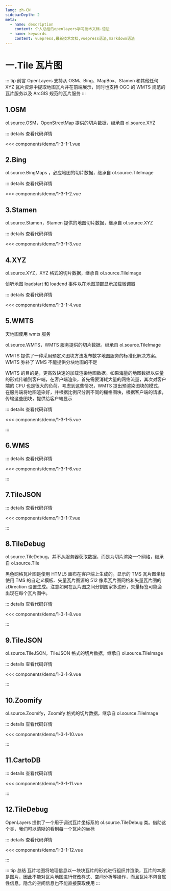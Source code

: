 ```yaml
---
lang: zh-CN
sidebarDepth: 2
meta:
  - name: description
    content: 个人总结的openlayers学习技术文档-语法
  - name: keywords
    content: vuepress,最新技术文档,vuepress语法,markdown语法
---
```


# 一.Tile 瓦片图

::: tip 前言
OpenLayers 支持从 OSM、Bing、MapBox、Stamen 和其他任何 XYZ 瓦片资源中提取地图瓦片并在前端展示，同时也支持 OGC 的 WMTS 规范的瓦片服务以及 ArcGIS 规范的瓦片服务
:::

## 1.OSM

ol.source.OSM，OpenStreetMap 提供的切片数据，继承自 ol.source.XYZ

  <Container url="https://zhoubichuan.com/resume/demo/?type=openlayers&name=1-3-1-1.vue" />

::: details 查看代码详情

<<< components/demo/1-3-1-1.vue

## 2.Bing

ol.source.BingMaps ，必应地图的切片数据，继承自 ol.source.TileImage

  <Container url="https://zhoubichuan.com/resume/demo/?type=openlayers&name=1-3-1-2.vue" />

::: details 查看代码详情

<<< components/demo/1-3-1-2.vue

## 3.Stamen

ol.source.Stamen，Stamen 提供的地图切片数据，继承自 ol.source.XYZ

  <Container url="https://zhoubichuan.com/resume/demo/?type=openlayers&name=1-3-1-3.vue" />

::: details 查看代码详情

<<< components/demo/1-3-1-3.vue

## 4.XYZ

ol.source.XYZ，XYZ 格式的切片数据，继承自 ol.source.TileImage

侦听地图 loadstart 和 loadend 事件以在地图顶部显示加载微调器

  <Container url="https://zhoubichuan.com/resume/demo/?type=openlayers&name=1-3-1-4.vue" />

::: details 查看代码详情

<<< components/demo/1-3-1-4.vue

## 5.WMTS

天地图使用 wmts 服务

ol.source.WMTS，WMTS 服务提供的切片数据。继承自 ol.source.TileImage

WMTS 提供了一种采用预定义图块方法发布数字地图服务的标准化解决方案。WMTS 弥补了 WMS 不能提供分块地图的不足

WMTS 的目的是，更高效快速的加载渲染地图数据。如果海量的地图数据以矢量的形式传输到客户端，在客户端渲染，首先需要消耗大量的网络流量，其次对客户端的 CPU 也是很大的负荷。考虑到这些情况，WMTS 提出预渲染图块的模式，在服务端将地图渲染好，并根据比例尺分割不同的栅格图块，根据客户端的请求，传输这些图块，提供给客户端显示

  <Container url="https://zhoubichuan.com/resume/demo/?type=openlayers&name=1-3-1-5.vue" />

::: details 查看代码详情

<<< components/demo/1-3-1-5.vue

:::

## 6.WMS

  <Container url="https://zhoubichuan.com/resume/demo/?type=openlayers&name=1-3-1-6.vue" />

::: details 查看代码详情

<<< components/demo/1-3-1-6.vue

:::

## 7.TileJSON

  <Container url="https://zhoubichuan.com/resume/demo/?type=openlayers&name=1-3-1-7.vue" />

::: details 查看代码详情

<<< components/demo/1-3-1-7.vue

:::

## 8.TileDebug

ol.source.TileDebug，并不从服务器获取数据，而是为切片渲染一个网格，继承自 ol.source.Tile

黑色网格瓦片图是使用 HTML5 画布在客户端上生成的。显示的 TMS 瓦片图坐标使用 TMS 的自定义模板、矢量瓦片图源的 512 像素瓦片图网格和矢量瓦片图的 zDirection 设置生成。注意如何在瓦片图之间分割国家多边形，矢量标签可能会出现在每个瓦片图中。

  <Container url="https://zhoubichuan.com/resume/demo/?type=openlayers&name=1-3-1-8.vue" />

::: details 查看代码详情

<<< components/demo/1-3-1-8.vue

:::

## 9.TileJSON

ol.source.TileJSON，TileJSON 格式的切片数据，继承自 ol.source.TileImage

  <Container url="https://zhoubichuan.com/resume/demo/?type=openlayers&name=1-3-1-9.vue" />

::: details 查看代码详情

<<< components/demo/1-3-1-9.vue

:::

## 10.Zoomify

ol.source.Zoomify，Zoomify 格式的切片数据，继承自 ol.source.TileImage

  <Container url="https://zhoubichuan.com/resume/demo/?type=openlayers&name=1-3-1-10.vue" />

::: details 查看代码详情

<<< components/demo/1-3-1-10.vue

:::

## 11.CartoDB

  <Container url="https://zhoubichuan.com/resume/demo/?type=openlayers&name=1-3-1-11.vue" />

::: details 查看代码详情

<<< components/demo/1-3-1-11.vue

:::

## 12.TileDebug

OpenLayers 提供了一个用于调试瓦片坐标系的 ol.source.TileDebug 类。借助这个类，我们可以清晰的看到每一个瓦片的坐标

  <Container url="https://zhoubichuan.com/resume/demo/?type=openlayers&name=1-3-1-12.vue" />

::: details 查看代码详情

<<< components/demo/1-3-1-12.vue

:::

::: tip 总结
瓦片地图将地理信息以一块块瓦片的形式进行组织并渲染，瓦片的本质是图片，因此不能对瓦片地图进行修改样式、空间分析等操作，而且瓦片不包含属性信息，隐含的空间信息也不能直接获取使用
:::
